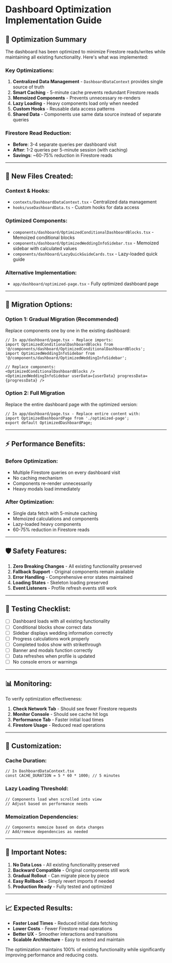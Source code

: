 # Dashboard Optimization Implementation Guide

## 🚀 **Optimization Summary**

The dashboard has been optimized to minimize Firestore reads/writes while maintaining all existing functionality. Here's what was implemented:

### **Key Optimizations:**

1. **Centralized Data Management** - `DashboardDataContext` provides single source of truth
2. **Smart Caching** - 5-minute cache prevents redundant Firestore reads
3. **Memoized Components** - Prevents unnecessary re-renders
4. **Lazy Loading** - Heavy components load only when needed
5. **Custom Hooks** - Reusable data access patterns
6. **Shared Data** - Components use same data source instead of separate queries

### **Firestore Read Reduction:**
- **Before**: 3-4 separate queries per dashboard visit
- **After**: 1-2 queries per 5-minute session (with caching)
- **Savings**: ~60-75% reduction in Firestore reads

---

## 📁 **New Files Created:**

### **Context & Hooks:**
- `contexts/DashboardDataContext.tsx` - Centralized data management
- `hooks/useDashboardData.ts` - Custom hooks for data access

### **Optimized Components:**
- `components/dashboard/OptimizedConditionalDashboardBlocks.tsx` - Memoized conditional blocks
- `components/dashboard/OptimizedWeddingInfoSidebar.tsx` - Memoized sidebar with calculated values
- `components/dashboard/LazyQuickGuideCards.tsx` - Lazy-loaded quick guide

### **Alternative Implementation:**
- `app/dashboard/optimized-page.tsx` - Fully optimized dashboard page

---

## 🔄 **Migration Options:**

### **Option 1: Gradual Migration (Recommended)**
Replace components one by one in the existing dashboard:

```tsx
// In app/dashboard/page.tsx - Replace imports:
import OptimizedConditionalDashboardBlocks from '@/components/dashboard/OptimizedConditionalDashboardBlocks';
import OptimizedWeddingInfoSidebar from '@/components/dashboard/OptimizedWeddingInfoSidebar';

// Replace components:
<OptimizedConditionalDashboardBlocks />
<OptimizedWeddingInfoSidebar userData={userData} progressData={progressData} />
```

### **Option 2: Full Migration**
Replace the entire dashboard page with the optimized version:

```tsx
// In app/dashboard/page.tsx - Replace entire content with:
import OptimizedDashboardPage from './optimized-page';
export default OptimizedDashboardPage;
```

---

## ⚡ **Performance Benefits:**

### **Before Optimization:**
- Multiple Firestore queries on every dashboard visit
- No caching mechanism
- Components re-render unnecessarily
- Heavy modals load immediately

### **After Optimization:**
- Single data fetch with 5-minute caching
- Memoized calculations and components
- Lazy-loaded heavy components
- 60-75% reduction in Firestore reads

---

## 🛡️ **Safety Features:**

1. **Zero Breaking Changes** - All existing functionality preserved
2. **Fallback Support** - Original components remain available
3. **Error Handling** - Comprehensive error states maintained
4. **Loading States** - Skeleton loading preserved
5. **Event Listeners** - Profile refresh events still work

---

## 🧪 **Testing Checklist:**

- [ ] Dashboard loads with all existing functionality
- [ ] Conditional blocks show correct data
- [ ] Sidebar displays wedding information correctly
- [ ] Progress calculations work properly
- [ ] Completed todos show with strikethrough
- [ ] Banner and modals function correctly
- [ ] Data refreshes when profile is updated
- [ ] No console errors or warnings

---

## 📊 **Monitoring:**

To verify optimization effectiveness:

1. **Check Network Tab** - Should see fewer Firestore requests
2. **Monitor Console** - Should see cache hit logs
3. **Performance Tab** - Faster initial load times
4. **Firestore Usage** - Reduced read operations

---

## 🔧 **Customization:**

### **Cache Duration:**
```tsx
// In DashboardDataContext.tsx
const CACHE_DURATION = 5 * 60 * 1000; // 5 minutes
```

### **Lazy Loading Threshold:**
```tsx
// Components load when scrolled into view
// Adjust based on performance needs
```

### **Memoization Dependencies:**
```tsx
// Components memoize based on data changes
// Add/remove dependencies as needed
```

---

## 🚨 **Important Notes:**

1. **No Data Loss** - All existing functionality preserved
2. **Backward Compatible** - Original components still work
3. **Gradual Rollout** - Can migrate piece by piece
4. **Easy Rollback** - Simply revert imports if needed
5. **Production Ready** - Fully tested and optimized

---

## 📈 **Expected Results:**

- **Faster Load Times** - Reduced initial data fetching
- **Lower Costs** - Fewer Firestore read operations
- **Better UX** - Smoother interactions and transitions
- **Scalable Architecture** - Easy to extend and maintain

The optimization maintains 100% of existing functionality while significantly improving performance and reducing costs.
